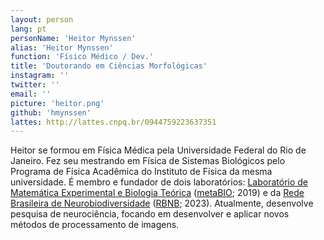 ```yaml
---
layout: person
lang: pt
personName: 'Heitor Mynssen'
alias: 'Heitor Mynssen'
function: 'Físico Médico / Dev.'
title: 'Doutorando em Ciências Morfológicas'
instagram: ''
twitter: ''
email: ''
picture: 'heitor.png'
github: 'hmynssen'
lattes: http://lattes.cnpq.br/0944759223637351
---
```


Heitor se formou em Física Médica pela Universidade Federal do Rio de Janeiro. Fez seu mestrando em Física de Sistemas Biológicos pelo Programa de Física Acadêmica do Instituto de Física da mesma universidade. É membro e fundador de dois laboratórios: <a href='https://metabio.netlify.app'>Laboratório de Matemática Experimental e Biologia Teórica</a> (<a href='https://metabio.netlify.app'>metaBIO</a>; 2019) e da <a href='https://hmynssen.github.io/WebPageRBNbd/'>Rede Brasileira de Neurobiodiversidade</a> (<a href='https://hmynssen.github.io/WebPageRBNbd/'>RBNB</a>; 2023). Atualmente, desenvolve pesquisa de neurociência, focando em desenvolver e aplicar novos métodos de processamento de imagens.